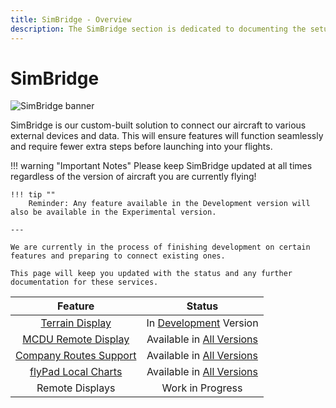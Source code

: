 ```yaml
---
title: SimBridge - Overview
description: The SimBridge section is dedicated to documenting the setup and use of the FlyByWire SimBridge. 
---
```


<link rel="stylesheet" href="../../stylesheets/toc-tables.css">
<style>
    .md-typeset h1 {
        display: none;
    }
</style>

# SimBridge

![SimBridge banner](assets/simbridge/simbridge.png)

SimBridge is our custom-built solution to connect our aircraft to various external devices and data. This will ensure features will function seamlessly and 
require fewer extra steps before launching into your flights.



!!! warning "Important Notes"
    Please keep SimBridge updated at all times regardless of the version of aircraft you are currently flying!

    !!! tip ""
        Reminder: Any feature available in the Development version will also be available in the Experimental version.
    
    ---

    We are currently in the process of finishing development on certain features and preparing to connect existing ones. 
    
    This page will keep you updated with the status and any further documentation for these services.

|                                      Feature                                       |                                         Status                                          |
|:----------------------------------------------------------------------------------:|:---------------------------------------------------------------------------------------:|
|                           [Terrain Display](simbridge-feature-guides/terrain.md)                            | In [Development](../fbw-a32nx/fbw-versions.md#development-version-recommended) Version  |
|               [MCDU Remote Display](simbridge-feature-guides/remote-displays/remote-mcdu.md)                |                Available in [All Versions](../fbw-a32nx/fbw-versions.md)                |
|                        [Company Routes Support](simbridge-feature-guides/coroute.md)                        |                Available in [All Versions](../fbw-a32nx/fbw-versions.md)                |
| [flyPad Local Charts](../fbw-a32nx/feature-guides/flypados3/charts.md#local-files) |                Available in [All Versions](../fbw-a32nx/fbw-versions.md)                |
|                                  Remote Displays                                   |                                    Work in Progress                                     |


